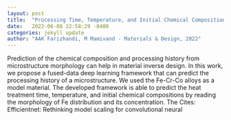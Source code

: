 ```yaml
---
layout: post
title:  "Processing Time, Temperature, and Initial Chemical Composition Prediction from Materials Microstructure by Deep Network for Multiple Inputs and Fused Data"
date:   2022-06-08 12:58:29 -0400
categories: jekyll update
author: "AAK Farizhandi, M Mamivand - Materials & Design, 2022"
---
```

Prediction of the chemical composition and processing history from microstructure morphology can help in material inverse design. In this work, we propose a fused-data deep learning framework that can predict the processing history of a microstructure. We used the Fe-Cr-Co alloys as a model material. The developed framework is able to predict the heat treatment time, temperature, and initial chemical compositions by reading the morphology of Fe distribution and its concentration. The  Cites: Efficientnet: Rethinking model scaling for convolutional neural